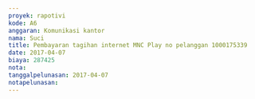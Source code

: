 ```yaml
---
proyek: rapotivi
kode: A6
anggaran: Komunikasi kantor
nama: Suci
title: Pembayaran tagihan internet MNC Play no pelanggan 1000175339
date: 2017-04-07
biaya: 287425
nota:
tanggalpelunasan: 2017-04-07
notapelunasan:
---
```

